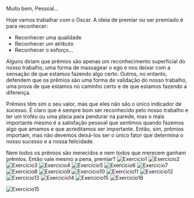 Muito bem, Pessoal... 

Hoje vamos trabalhar com o Oscar.
A ideia de premiar ou ser premiado é para reconhecer:
- Reconhecer uma qualidade
- Reconhecer um atributo
- Reconhecer o esforço... 

Alguns diriam que prêmios são apenas um reconhecimento superficial do nosso trabalho, uma forma de massagear o ego e nos deixar com a sensação de que estamos fazendo algo certo. Outros, no entanto, defendem que os prêmios são uma forma de validação do nosso trabalho, uma prova de que estamos no caminho certo e de que estamos fazendo a diferença.

Prêmios têm sim o seu valor, mas que eles não são o único indicador de sucesso. É claro que é sempre bom ser reconhecido pelo nosso trabalho e ter um troféu ou uma placa para pendurar na parede, mas o mais importante mesmo é a satisfação pessoal que sentimos quando fazemos algo que amamos e que acreditamos ser importante. Então, sim, prêmios importam, mas não devemos deixá-los ser o único fator que determina o nosso sucesso e a nossa felicidade.

Nem todos os prêmios são merecidos e nem todos que merecem ganham prêmios. 
Então vale mesmo a pena, premiar? 
![Exercicio1](https://github.com/Danielvis14/Data_Base_Oscar/assets/25780368/2777a9b8-9789-4759-8553-925d79094bc2)
![Exercicio2](https://github.com/Danielvis14/Data_Base_Oscar/assets/25780368/7fc95b2f-f45c-4033-9e98-29c4cd6cd320)
![Exercicio3](https://github.com/Danielvis14/Data_Base_Oscar/assets/25780368/cf7732d5-fda0-476f-b24d-0639b257e8d4)
![Exercicio4](https://github.com/Danielvis14/Data_Base_Oscar/assets/25780368/2b0c4f42-32c3-4989-a064-49eb804ca9a0)
![Exercicio5](https://github.com/Danielvis14/Data_Base_Oscar/assets/25780368/46a49c9f-3051-4d8b-8c5e-277e09d025e0)
![Exercicio6](https://github.com/Danielvis14/Data_Base_Oscar/assets/25780368/23179e89-1501-4ba8-82ef-5f26c415b17d)
![Exercicio7](https://github.com/Danielvis14/Data_Base_Oscar/assets/25780368/3ad45cbf-b56f-44e6-a0be-d06b5e69cda6)
![Exercicio8](https://github.com/Danielvis14/Data_Base_Oscar/assets/25780368/c48d666a-872c-44ec-bb69-1657fe71cd52)
![Exercicio9](https://github.com/Danielvis14/Data_Base_Oscar/assets/25780368/7c4b5c8f-80c9-430c-9c58-b0b19fd41953)
![Exercicio10](https://github.com/Danielvis14/Data_Base_Oscar/assets/25780368/e46410c7-9fe8-4790-892b-89637ae165fa)
![Exercicio11](https://github.com/Danielvis14/Data_Base_Oscar/assets/25780368/3a07a246-8ce6-4de3-8b84-60fbacc17902)
![Exercicio12](https://github.com/Danielvis14/Data_Base_Oscar/assets/25780368/ecdc7a45-f033-46b3-b8dc-cfae3476da61)
![Exercicio13](https://github.com/Danielvis14/Data_Base_Oscar/assets/25780368/88e88855-e9b3-4663-aa87-38c7a86d79a1)
![Exercicio14](https://github.com/Danielvis14/Data_Base_Oscar/assets/25780368/70ffd3d2-d679-4684-a699-276631d4f708)
![Exercicio15](https://github.com/Danielvis14/Data_Base_Oscar/assets/25780368/1cb40098-d306-4c0d-8970-2e400ab191e9)
![Exercicio16](https://github.com/Danielvis14/Data_Base_Oscar/assets/25780368/14b65f6d-7980-42ee-9889-88e49f3f56bd)


![Exercicio15](https://github.com/Danielvis14/Data_Base_Oscar/assets/25780368/b397f9db-55a3-4042-a621-5dd70d4de71c)












